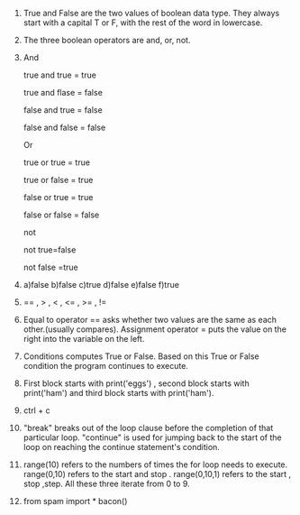1. True and False are the two values of boolean data type. They always start with a capital T or F, with the rest of the word in lowercase.
2.  The three boolean operators are and, or, not.
3.  And
 
     true and true = true
    
     true and flase = false
    
     false and true = false
    
     false and false = false
    
    Or
    
    true or true = true
    
    true or false = true
    
    false or true = true
    
    false or false = false
    
    not
    
    not true=false
    
    not false =true

4. a)false b)false c)true d)false e)false f)true
5. == , > , < , <= , >= , !=
6. Equal to operator == asks whether two values are the same as each other.(usually compares).
   Assignment operator = puts the value on the right into the variable on the left.
7. Conditions computes True or False. Based on this True or False condition the program continues to execute.
8. First block starts with print('eggs') , second block starts with print('ham') and third block starts with print('ham').
10. ctrl + c
11. "break" breaks out of the loop clause before the completion of that particular loop.
 "continue" is used for jumping back to the start of the loop on reaching the continue statement's condition.

13. range(10) refers to the numbers of times the for loop needs to execute. range(0,10) refers to the start and stop . range(0,10,1) refers to the start , stop ,step. All these three iterate from 0 to 9.
14.  from spam import * bacon()
  












    
    
